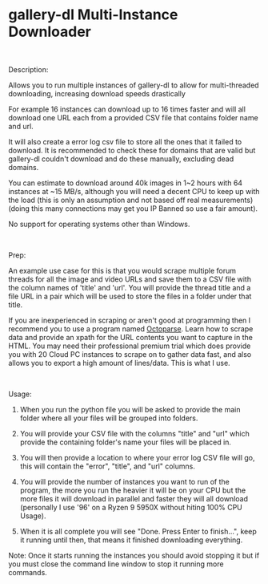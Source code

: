 # gallery-dl Multi-Instance Downloader
 
 ‍


Description:

Allows you to run multiple instances of gallery-dl to allow for multi-threaded downloading, increasing download speeds drastically

For example 16 instances can download up to 16 times faster and will all download one URL each from a provided CSV file that contains folder name and url.

It will also create a error log csv file to store all the ones that it failed to download. It is recommended to check these for domains that are valid but gallery-dl couldn't download and do these manually, excluding dead domains.

You can estimate to download around 40k images in 1~2 hours with 64 instances at ~15 MB/s, although you will need a decent CPU to keep up with the load (this is only an assumption and not based off real measurements) (doing this many connections may get you IP Banned so use a fair amount).

No support for operating systems other than Windows.
 
 ‍


Prep:

An example use case for this is that you would scrape multiple forum threads for all the image and video URLs and save them to a CSV file with the column names of 'title' and 'url'. You will provide the thread title and a file URL in a pair which will be used to store the files in a folder under that title.

If you are inexperienced in scraping or aren't good at programming then I recommend you to use a program named [Octoparse](https://www.octoparse.com). Learn how to scrape data and provide an xpath for the URL contents you want to capture in the HTML. You may need their professional premium trial which does provide you with 20 Cloud PC instances to scrape on to gather data fast, and also allows you to export a high amount of lines/data. This is what I use.
 
 ‍


Usage:

1. When you run the python file you will be asked to provide the main folder where all your files will be grouped into folders.

2. You will provide your CSV file with the columns "title" and "url" which provide the containing folder's name your files will be placed in.

3. You will then provide a location to where your error log CSV file will go, this will contain the "error", "title", and "url" columns.

4. You will provide the number of instances you want to run of the program, the more you run the heavier it will be on your CPU but the more files it will download in parallel and faster they will all download (personally I use '96' on a Ryzen 9 5950X without hiting 100% CPU Usage).

5. When it is all complete you will see "Done. Press Enter to finish...", keep it running until then, that means it finished downloading everything.

Note: Once it starts running the instances you should avoid stopping it but if you must close the command line window to stop it running more commands.
